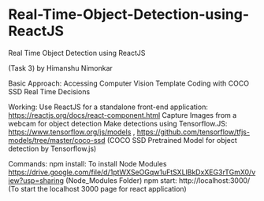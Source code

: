 # Real-Time-Object-Detection-using-ReactJS
Real Time Object Detection using ReactJS

(Task 3) by Himanshu Nimonkar

Basic Approach:
Accessing Computer Vision Template
Coding with COCO SSD
Real Time Decisions

Working:
Use ReactJS for a standalone front-end application: https://reactjs.org/docs/react-component.html
Capture Images from a webcam for object detection
Make detections using Tensorflow.JS: https://www.tensorflow.org/js/models , https://github.com/tensorflow/tfjs-models/tree/master/coco-ssd (COCO SSD Pretrained Model for object detection by Tensorflow.js)

Commands:
npm install: To install Node Modules https://drive.google.com/file/d/1ptWXSeOGqw1uFtSXLlBkDxXEG3rTGmX0/view?usp=sharing (Node_Modules Folder)
npm start: http://localhost:3000/ (To start the localhost 3000 page for react application)
